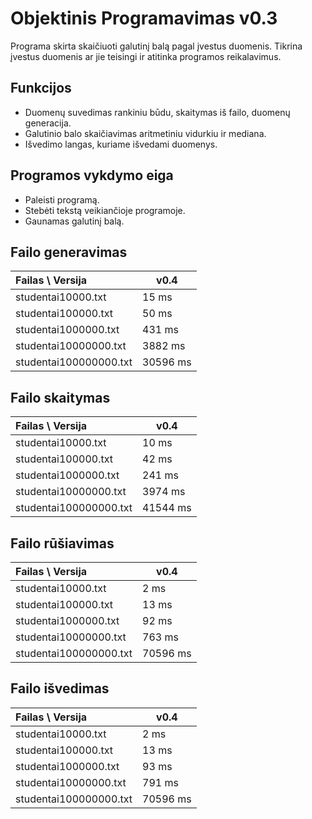 # Objektinis Programavimas v0.3
Programa skirta skaičiuoti galutinį balą pagal įvestus duomenis. 
Tikrina įvestus duomenis ar jie teisingi ir atitinka programos reikalavimus.

## Funkcijos
- Duomenų suvedimas rankiniu būdu, skaitymas iš failo, duomenų generacija.
- Galutinio balo skaičiavimas aritmetiniu vidurkiu ir mediana.
- Išvedimo langas, kuriame išvedami duomenys.

## Programos vykdymo eiga
- Paleisti programą.
- Stebėti tekstą veikiančioje programoje.
- Gaunamas galutinį balą.

## Failo generavimas
|Failas \ Versija  | v0.4 |
| :--- | ---- |
| studentai10000.txt | 15 ms |
| studentai100000.txt | 50 ms |
| studentai1000000.txt | 431 ms |
| studentai10000000.txt | 3882 ms |
| studentai100000000.txt | 30596 ms |

## Failo skaitymas
|Failas \ Versija  | v0.4 |
| :--- | ---- |
| studentai10000.txt | 10 ms |
| studentai100000.txt | 42 ms |
| studentai1000000.txt | 241 ms |
| studentai10000000.txt | 3974 ms |
| studentai100000000.txt | 41544 ms |

## Failo rūšiavimas
|Failas \ Versija  | v0.4 |
| :--- | ---- |
| studentai10000.txt | 2 ms |
| studentai100000.txt | 13 ms |
| studentai1000000.txt | 92 ms |
| studentai10000000.txt | 763 ms |
| studentai100000000.txt | 70596 ms |

## Failo išvedimas
|Failas \ Versija  | v0.4 |
| :--- | ---- |
| studentai10000.txt | 2 ms |
| studentai100000.txt | 13 ms |
| studentai1000000.txt | 93 ms |
| studentai10000000.txt | 791 ms |
| studentai100000000.txt | 70596 ms |